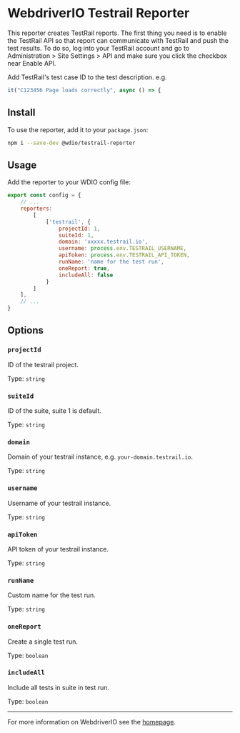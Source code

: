 
# WebdriverIO Testrail Reporter

This reporter creates TestRail reports. The first thing you need is to enable the TestRail API so that report can communicate with TestRail and push the test results. To do so, log into your TestRail account and go to Administration > Site Settings > API and make sure you click the checkbox near Enable API.

Add TestRail's test case ID to the test description. e.g.
```javascript
it("C123456 Page loads correctly", async () => {
```

## Install

To use the reporter, add it to your `package.json`:

```sh
npm i --save-dev @wdio/testrail-reporter
```

## Usage

Add the reporter to your WDIO config file:

```javascript
export const config = {
    // ...
    reporters:
        [
            ['testrail', {
                projectId: 1,
                suiteId: 1,
                domain: 'xxxxx.testrail.io',
                username: process.env.TESTRAIL_USERNAME,
                apiToken: process.env.TESTRAIL_API_TOKEN,
                runName: 'name for the test run',
                oneReport: true,
                includeAll: false
            }
        ]
    ],
    // ...
}
```

## Options

### `projectId`

ID of the testrail project.

Type: `string`

### `suiteId`

ID of the suite, suite 1 is default.

Type: `string`

### `domain`

Domain of your testrail instance, e.g. `your-domain.testrail.io`.

Type: `string`

### `username`

Username of your testrail instance.

Type: `string`

### `apiToken`

API token of your testrail instance.

Type: `string`

### `runName`

Custom name for the test run.

Type: `string`

### `oneReport`

Create a single test run.

Type: `boolean`

### `includeAll`

Include all tests in suite in test run.

Type: `boolean`

---

For more information on WebdriverIO see the [homepage](https://webdriver.io).
